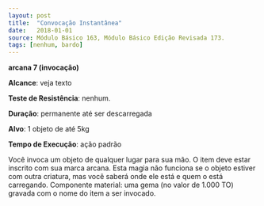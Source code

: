 ```yaml
---
layout: post
title:  "Convocação Instantânea"
date:   2018-01-01
source: Módulo Básico 163, Módulo Básico Edição Revisada 173.
tags: [nenhum, bardo]
---
```


**arcana 7 (invocação)**

**Alcance**: veja texto

**Teste de Resistência**: nenhum.

**Duração**: permanente até ser descarregada

**Alvo**: 1 objeto de até 5kg

**Tempo de Execução**: ação padrão

Você invoca um objeto de qualquer lugar para sua mão. O item deve estar inscrito com sua marca arcana.
Esta magia não funciona se o objeto estiver com outra criatura, mas você saberá onde ele está e quem o está carregando.
Componente material: uma gema (no valor de 1.000 TO) gravada com o nome do item a ser invocado.
